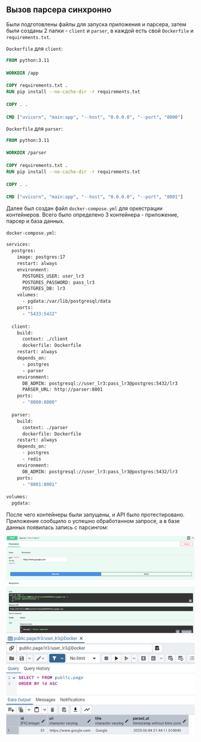 ## **Вызов парсера синхронно**

Были подготовлены файлы для запуска приложения и парсера, затем были созданы 2 папки - `client` и `parser`, в каждой есть свой `Dockerfile` и `requirements.txt`.

`Dockerfile` для `client`:
```dockerfile
FROM python:3.11

WORKDIR /app

COPY requirements.txt .
RUN pip install --no-cache-dir -r requirements.txt

COPY . .

CMD ["uvicorn", "main:app", "--host", "0.0.0.0", "--port", "8000"]
```

`Dockerfile` для `parser`:
```dockerfile
FROM python:3.11

WORKDIR /parser

COPY requirements.txt .
RUN pip install --no-cache-dir -r requirements.txt

COPY . .

CMD ["uvicorn", "main:app", "--host", "0.0.0.0", "--port", "8001"]
```

Далее был создан файл `docker-compose.yml` для оркестрации контейнеров. Всего было определено 3 контейнера - приложение, парсер и база данных.

`docker-compose.yml`:
```dockerfile
services:
  postgres:
    image: postgres:17
    restart: always
    environment:
      POSTGRES_USER: user_lr3
      POSTGRES_PASSWORD: pass_lr3
      POSTGRES_DB: lr3
    volumes:
      - pgdata:/var/lib/postgresql/data
    ports:
      - "5433:5432"

  client:
    build:
      context: ./client
      dockerfile: Dockerfile
    restart: always
    depends_on:
      - postgres
      - parser
    environment:
      DB_ADMIN: postgresql://user_lr3:pass_lr3@postgres:5432/lr3
      PARSER_URL: http://parser:8001
    ports:
      - "8000:8000"

  parser:
    build:
      context: ./parser
      dockerfile: Dockerfile
    restart: always
    depends_on:
      - postgres
      - redis
    environment:
      DB_ADMIN: postgresql://user_lr3:pass_lr3@postgres:5432/lr3
    ports:
      - "8001:8001"

volumes:
  pgdata:
```

После чего контейнеры были запущены, и API было протестировано. Приложение сообщило о успешно обработанном запросе, а в базе данных появилась запись с парсингом:

 ![Swagger](../imgs/screenshot1.png)
 ![Postgres](../imgs/screenshot2.png)